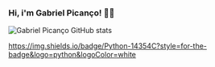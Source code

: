 ### Hi, i'm Gabriel Picanço! 🐱‍💻

![Gabriel Picanço GitHub stats](https://github-readme-stats.vercel.app/api?username=GabrielPicanco&show_icons=true&theme=radical)

https://img.shields.io/badge/Python-14354C?style=for-the-badge&logo=python&logoColor=white
